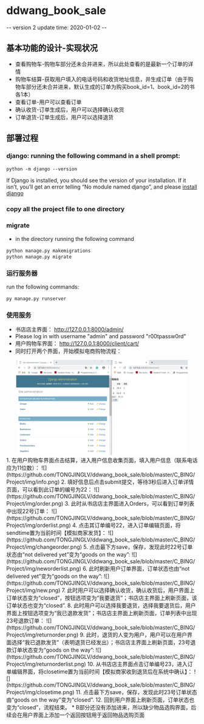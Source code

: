 # ddwang_book_sale
-- version 2       update time: 2020-01-02 --
## 基本功能的设计-实现状况
* 查看购物车-购物车部分还未合并进来，所以此处查看的是最新一个订单的详情
* 购物车结算-获取用户填入的电话号码和收货地址信息，并生成订单（由于购物车部分还未合并进来，默认生成的订单为购买book_id=1、book_id=2的书各1本）
* 查看订单-用户可以查看订单
* 确认收货-订单生成后，用户可以选择确认收货
* 订单退货-订单生成后，用户可以选择退货
## 部署过程
### django: running the following command in a shell prompt:
```
python -m django --version
```
If Django is installed, you should see the version of your installation. If it isn’t, you’ll get an error telling “No module named django”, and please [install django](https://docs.djangoproject.com/en/3.0/intro/install/)
### copy all the project file to one directory
### migrate
* in the directory running the following command
```
python manage.py makemigrations
python manage.py migrate
```
### 运行服务器
run the following commands:
```
py manage.py runserver
```
### 使用服务
* 书店店主界面： http://127.0.0.1:8000/admin/
* Please log in with username "admin" and password "r00tpassw0rd"
* 用户购物车界面： http://127.0.0.1:8000/client/cart/
* 同时打开两个界面，开始模拟电商购物流程：  
<div align=center><img height="250" src="https://github.com/TONGJINGLV/ddwang_book_sale/blob/master/C_BING/Project/img/pages.png" /></div>
1. 在用户购物车界面点击结算，进入用户信息收集页面，填入用户信息（联系电话应为11位数）：  
![](https://github.com/TONGJINGLV/ddwang_book_sale/blob/master/C_BING/Project/img/info.png)  
2. 填好信息后点击submit提交，等待3秒后进入订单详情页面，可以看到此订单的编号为22：  
![](https://github.com/TONGJINGLV/ddwang_book_sale/blob/master/C_BING/Project/img/order.png)  
3. 此时从书店店主界面进入Orders，可以看到订单列表中出现22号订单：  
![](https://github.com/TONGJINGLV/ddwang_book_sale/blob/master/C_BING/Project/img/orderlist.png)  
4. 点击其订单编号22，进入订单编辑页面，将sendtime置为当前时间【模拟商家发货】：  
![](https://github.com/TONGJINGLV/ddwang_book_sale/blob/master/C_BING/Project/img/changeorder.png)  
5. 点击最下方save，保存，发现此时22号订单状态由“not delivered yet”变为“goods on the way”:  
![](https://github.com/TONGJINGLV/ddwang_book_sale/blob/master/C_BING/Project/img/neworderlist.png)  
6. 此时刷新用户订单界面，订单状态也由“not delivered yet”变为“goods on the way”:  
![](https://github.com/TONGJINGLV/ddwang_book_sale/blob/master/C_BING/Project/img/new.png)  
7. 此时用户可以选择确认收货，确认收货后，用户界面上订单状态变为“closed”，按钮选项变为“我要退货”；书店店主界面上刷新页面，该订单状态也变为“closed”.    
8. 此时用户可以选择我要退货，选择我要退货后，用户界面上按钮选项变为“我已退款发货”；书店店主界面上刷新页面，订单列表中出现23号退款订单：  
![](https://github.com/TONGJINGLV/ddwang_book_sale/blob/master/C_BING/Project/img/returnorder.png)  
9. 此时，退货的人变为用户，用户可以在用户界面选择“我已退款发货”（表明退货已经发出）；书店店主界面上刷新页面，23号退款订单状态变为“goods on the way”:  
![](https://github.com/TONGJINGLV/ddwang_book_sale/blob/master/C_BING/Project/img/returnorderlist.png)  
10. 从书店店主界面点击订单编号23，进入订单编辑界面，将closetime置为当前时间【模拟商家收到退货后在系统中确认】：  
![](https://github.com/TONGJINGLV/ddwang_book_sale/blob/master/C_BING/Project/img/closetime.png)  
11. 点击最下方save，保存，发现此时23号订单状态由“goods on the way”变为“closed”.
12. 回到用户界面上刷新页面，订单状态也变为“closed”，流程结束。
* B部分还没有添加进来，所以缺少物品选购界面，后续会在用户界面上添加一个返回按钮用于返回物品选购页面

